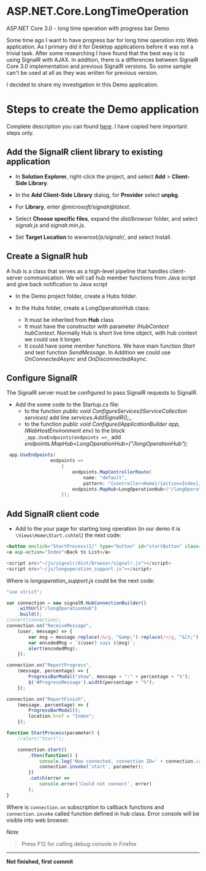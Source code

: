 # ASP.NET.Core.LongTimeOperation
ASP.NET Core 3.0 - long time operation with progress bar Demo

Some time ago I want to have progress bar for long time operation into Web application.
As I primary did it for Desktop applications before it was not a trivial task. After some researching I have found that the best way is to using SignalR with AJAX.
In addition, there is a differences between SignalR Core 3.0 implementation and previous SignalR versions. So some sample can't be used at all as they was wriiten for previous version.

I decided to share my investigation in this Demo application.

# Steps to create the Demo application
Complete description you can found [here](https://docs.microsoft.com/en-us/aspnet/core/tutorials/signalr?view=aspnetcore-3.1&tabs=visual-studio). I have copied here important steps only.

## Add the SignalR client library to existing application

* In **Solution Explorer**, right-click the project, and select **Add** > **Client-Side Library**.

* In the **Add Client-Side Library** dialog, for **Provider** select **unpkg**.

* For **Library**, enter _@microsoft/signalr@latest_.

* Select **Choose specific files**, expand the _dist/browser_ folder, and select _signalr.js_ and _signalr.min.js_.

* Set **Target Location** to _wwwroot/js/signalr/_, and select Install.

## Create a SignalR hub

A hub is a class that serves as a high-level pipeline that handles client-server communication. We will call hub member functions from Java script and give back notification to Java script

* In the Demo project folder, create a Hubs folder.

 * In the Hubs folder, create a LongOperationHub class:
   * It must be inherited from **Hub** class 
   * It must have the constructor with parameter _IHubContext<LongOperationHub> hubContext_. Normally Hub is short live time object, with hub context we could use it longer.
   * It could have some member functions. We have main function _Start_ and test function _SendMessage_. In Addition we could use _OnConnectedAsync_ and _OnDisconnectedAsync_.

## Configure SignalR

The SignalR server must be configured to pass SignalR requests to SignalR.

* Add the some code to the Startup.cs file:
   * to the function _public void ConfigureServices(IServiceCollection services)_ add line _services.AddSignalR();__
   * to the function _public void Configure(IApplicationBuilder app, IWebHostEnvironment env)_ to the block `_app.UseEndpoints(endpoints =>_` add _endpoints.MapHub\<LongOperationHub>("/longOperationHub");_
   
```C#
 app.UseEndpoints(
                endpoints =>
                    {
                        endpoints.MapControllerRoute(
                            name: "default",
                            pattern: "{controller=Home}/{action=Index}/{id?}");
                        endpoints.MapHub<LongOperationHub>("/longOperationHub");
                    });
   ```
   

## Add SignalR client code

 * Add to the your page for starting long operation (in our demo it is `\Views\Home\Start.cshtml`) the next code:
 
```HTML
<button onclick="StartProcess(1)" type="button" id="startButton" class="btn btn-primary btn-danger">Start the process</button>
<a asp-action="Index">Back to List</a>
```

```JavaScript
<script src="~/js/signalr/dist/browser/signalr.js"></script>
<script src="~/js/longoperation_support.js"></script>
```
 
Where is _longoperation_support.js_ could be the next code:

```JavaScript
"use strict";

var connection = new signalR.HubConnectionBuilder()
    .withUrl("/longOperationHub")
    .build();
//alert(connection);
connection.on("ReceiveMessage",
    (user, message) => {
        var msg = message.replace(/&/g, "&amp;").replace(/</g, "&lt;").replace(/>/g, "&gt;");
        var encodedMsg = `${user} says ${msg}`;
        alert(encodedMsg);
    });

connection.on("ReportProgress",
    (message, percentage) => {
        ProgressBarModal("show", message + ":" + percentage + "%");
        $('#ProgressMessage').width(percentage + "%");
    });

connection.on("ReportFinish",
    (message, percentage) => {
        ProgressBarModal();
        location.href = "Index";
    });

function StartProcess(parameter) {
    //alert("Start");

    connection.start()
        .then(function() {
            console.log('Now connected, connection ID=' + connection.id);
            connection.invoke('start', parameter);
        })
        .catch(error =>
            console.error('Could not connect', error)
        );
}
```
Where is `connection.on` subscription to callback functions and `connection.invoke` called function defined in hub class.
Error console will be visible into web browser. 

*Note*
>Press F12 for calling debug console in Firefox
***
**Not finished, first commit**
